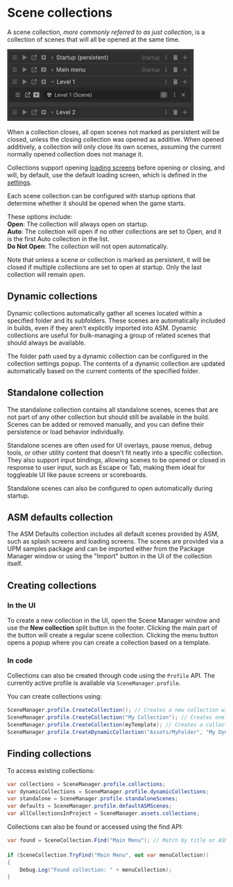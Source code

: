 # Scene collections

A scene collection, *more commonly referred to as just collection*, is a collection of scenes that will all be opened at the same time.

![](../image/main-collections.png)

When a collection closes, all open scenes not marked as persistent will be closed, unless the closing collection was opened as additive. When opened additively, a collection will only close its own scenes, assuming the current normally opened collection does not manage it.

Collections support opening [loading screens](Loading%20screens.md) before opening or closing, and will, by default, use the default loading screen, which is defined in the [settings](Scene%20manager%20window.md#scene-loading-page).

Each scene collection can be configured with startup options that determine whether it should be opened when the game starts. 

These options include:  
**Open**: The collection will always open on startup.  
**Auto**: The collection will open if no other collections are set to Open, and it is the first Auto collection in the list.  
**Do Not Open**: The collection will not open automatically.

Note that unless a scene or collection is marked as persistent, it will be closed if multiple collections are set to open at startup. Only the last collection will remain *open*.

## Dynamic collections

Dynamic collections automatically gather all scenes located within a specified folder and its subfolders. These scenes are automatically included in builds, even if they aren't explicitly imported into ASM. Dynamic collections are useful for bulk-managing a group of related scenes that should always be available.

The folder path used by a dynamic collection can be configured in the collection settings popup. The contents of a dynamic collection are updated automatically based on the current contents of the specified folder.

## Standalone collection

The standalone collection contains all standalone scenes, scenes that are not part of any other collection but should still be available in the build. Scenes can be added or removed manually, and you can define their persistence or load behavior individually.

Standalone scenes are often used for UI overlays, pause menus, debug tools, or other utility content that doesn't fit neatly into a specific collection. They also support input bindings, allowing scenes to be opened or closed in response to user input, such as Escape or Tab, making them ideal for toggleable UI like pause screens or scoreboards.

Standalone scenes can also be configured to open automatically during startup.

## ASM defaults collection

The ASM Defaults collection includes all default scenes provided by ASM, such as splash screens and loading screens. The scenes are provided via a UPM samples package and can be imported either from the Package Manager window or using the "Import" button in the UI of the collection itself.

## Creating collections

### In the UI

To create a new collection in the UI, open the Scene Manager window and use the **New collection** split button in the footer. Clicking the main part of the button will create a regular scene collection. Clicking the menu button opens a popup where you can create a collection based on a template.

### In code

Collections can also be created through code using the `Profile` API. The currently active profile is available via `SceneManager.profile`.

You can create collections using:
```csharp
SceneManager.profile.CreateCollection(); // Creates a new collection with the title 'New collection'
SceneManager.profile.CreateCollection("My Collection"); // Creates one with a specific title
SceneManager.profile.CreateCollection(myTemplate); // Creates a collection from a template
SceneManager.profile.CreateDynamicCollection("Assets/MyFolder", "My Dynamic Collection"); // Creates a dynamic collection
```

## Finding collections

To access existing collections:
```csharp
var collections = SceneManager.profile.collections;
var dynamicCollections = SceneManager.profile.dynamicCollections;
var standalone = SceneManager.profile.standaloneScenes;
var defaults = SceneManager.profile.defaultASMScenes;
var allCollectionsInProject = SceneManager.assets.collections;
```

Collections can also be found or accessed using the find API:
```csharp
var found = SceneCollection.Find("Main Menu"); // Match by title or ASM model ID (active profile by default)

if (SceneCollection.TryFind("Main Menu", out var menuCollection))
{
    Debug.Log("Found collection: " + menuCollection);
}
```
